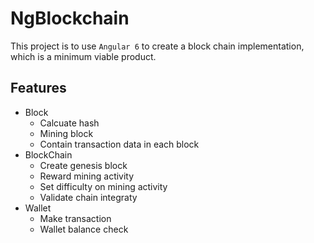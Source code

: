 # NgBlockchain

This project is to use `Angular 6` to create a block chain implementation, which is a minimum viable product.

## Features

* Block
  * Calcuate hash
  * Mining block
  * Contain transaction data in each block
* BlockChain
  * Create genesis block
  * Reward mining activity
  * Set difficulty on mining activity
  * Validate chain integraty
* Wallet
  * Make transaction
  * Wallet balance check
